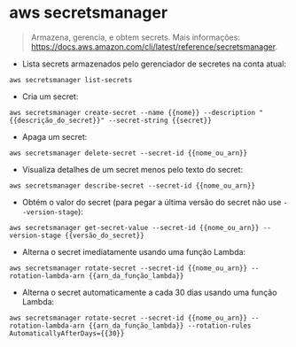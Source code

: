 # aws secretsmanager

> Armazena, gerencia, e obtem secrets.
> Mais informações: <https://docs.aws.amazon.com/cli/latest/reference/secretsmanager>.

- Lista secrets armazenados pelo gerenciador de secretes na conta atual:

`aws secretsmanager list-secrets`

- Cria um secret:

`aws secretsmanager create-secret --name {{nome}} --description "{{descrição_do_secret}}" --secret-string {{secret}}`

- Apaga um secret:

`aws secretsmanager delete-secret --secret-id {{nome_ou_arn}}`

- Visualiza detalhes de um secret menos pelo texto do secret:

`aws secretsmanager describe-secret --secret-id {{nome_ou_arn}}`

- Obtém o valor do secret (para pegar a última versão do secret não use `--version-stage`):

`aws secretsmanager get-secret-value --secret-id {{nome_ou_arn}} --version-stage {{versão_do_secret}}`

- Alterna o secret imediatamente usando uma função Lambda:

`aws secretsmanager rotate-secret --secret-id {{nome_ou_arn}} --rotation-lambda-arn {{arn_da_função_lambda}}`

- Alterna o secret automaticamente a cada 30 dias usando uma função Lambda:

`aws secretsmanager rotate-secret --secret-id {{nome_ou_arn}} --rotation-lambda-arn {{arn_da_função_lambda}} --rotation-rules AutomaticallyAfterDays={{30}}`
